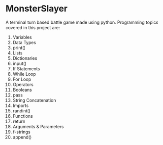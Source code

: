 # MonsterSlayer
A terminal turn based battle game made using python.
Programming topics covered in this project are:
  1) Variables
  2) Data Types
  3) print()
  4) Lists
  5) Dictionaries
  6) input()
  7) If Statements
  8) While Loop
  9) For Loop
  10) Operators
  11) Booleans
  12) pass
  13) String Concatenation
  14) Imports
  15) randint()
  16) Functions
  17) return
  18) Arguments & Parameters
  19) f-strings
  20) append()
